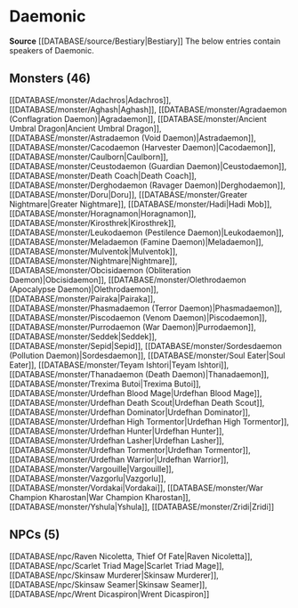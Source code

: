 ﻿---
id: '31'
name: Daemonic
rarity: Uncommon
rus_type_level: null
source: '[[DATABASE/source/Bestiary|Bestiary]]'
trait:
- '[[DATABASE/trait/Uncommon|Uncommon]]'
type: Language

---
# Daemonic

**Source** [[DATABASE/source/Bestiary|Bestiary]]
The below entries contain speakers of Daemonic.

## Monsters (46)

[[DATABASE/monster/Adachros|Adachros]], [[DATABASE/monster/Aghash|Aghash]], [[DATABASE/monster/Agradaemon (Conflagration Daemon)|Agradaemon]], [[DATABASE/monster/Ancient Umbral Dragon|Ancient Umbral Dragon]], [[DATABASE/monster/Astradaemon (Void Daemon)|Astradaemon]], [[DATABASE/monster/Cacodaemon (Harvester Daemon)|Cacodaemon]], [[DATABASE/monster/Caulborn|Caulborn]], [[DATABASE/monster/Ceustodaemon (Guardian Daemon)|Ceustodaemon]], [[DATABASE/monster/Death Coach|Death Coach]], [[DATABASE/monster/Derghodaemon (Ravager Daemon)|Derghodaemon]], [[DATABASE/monster/Doru|Doru]], [[DATABASE/monster/Greater Nightmare|Greater Nightmare]], [[DATABASE/monster/Hadi|Hadi Mob]], [[DATABASE/monster/Horagnamon|Horagnamon]], [[DATABASE/monster/Kirosthrek|Kirosthrek]], [[DATABASE/monster/Leukodaemon (Pestilence Daemon)|Leukodaemon]], [[DATABASE/monster/Meladaemon (Famine Daemon)|Meladaemon]], [[DATABASE/monster/Mulventok|Mulventok]], [[DATABASE/monster/Nightmare|Nightmare]], [[DATABASE/monster/Obcisidaemon (Obliteration Daemon)|Obcisidaemon]], [[DATABASE/monster/Olethrodaemon (Apocalypse Daemon)|Olethrodaemon]], [[DATABASE/monster/Pairaka|Pairaka]], [[DATABASE/monster/Phasmadaemon (Terror Daemon)|Phasmadaemon]], [[DATABASE/monster/Piscodaemon (Venom Daemon)|Piscodaemon]], [[DATABASE/monster/Purrodaemon (War Daemon)|Purrodaemon]], [[DATABASE/monster/Seddek|Seddek]], [[DATABASE/monster/Sepid|Sepid]], [[DATABASE/monster/Sordesdaemon (Pollution Daemon)|Sordesdaemon]], [[DATABASE/monster/Soul Eater|Soul Eater]], [[DATABASE/monster/Teyam Ishtori|Teyam Ishtori]], [[DATABASE/monster/Thanadaemon (Death Daemon)|Thanadaemon]], [[DATABASE/monster/Trexima Butoi|Trexima Butoi]], [[DATABASE/monster/Urdefhan Blood Mage|Urdefhan Blood Mage]], [[DATABASE/monster/Urdefhan Death Scout|Urdefhan Death Scout]], [[DATABASE/monster/Urdefhan Dominator|Urdefhan Dominator]], [[DATABASE/monster/Urdefhan High Tormentor|Urdefhan High Tormentor]], [[DATABASE/monster/Urdefhan Hunter|Urdefhan Hunter]], [[DATABASE/monster/Urdefhan Lasher|Urdefhan Lasher]], [[DATABASE/monster/Urdefhan Tormentor|Urdefhan Tormentor]], [[DATABASE/monster/Urdefhan Warrior|Urdefhan Warrior]], [[DATABASE/monster/Vargouille|Vargouille]], [[DATABASE/monster/Vazgorlu|Vazgorlu]], [[DATABASE/monster/Vordakai|Vordakai]], [[DATABASE/monster/War Champion Kharostan|War Champion Kharostan]], [[DATABASE/monster/Yshula|Yshula]], [[DATABASE/monster/Zridi|Zridi]]

## NPCs (5)

[[DATABASE/npc/Raven Nicoletta, Thief Of Fate|Raven Nicoletta]], [[DATABASE/npc/Scarlet Triad Mage|Scarlet Triad Mage]], [[DATABASE/npc/Skinsaw Murderer|Skinsaw Murderer]], [[DATABASE/npc/Skinsaw Seamer|Skinsaw Seamer]], [[DATABASE/npc/Wrent Dicaspiron|Wrent Dicaspiron]]